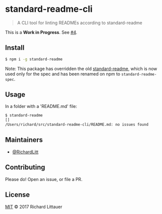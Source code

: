 # standard-readme-cli

> A CLI tool for linting READMEs according to standard-readme

This is a **Work in Progress**. See [#4](https://github.com/RichardLitt/standard-readme-cli/issues/4).

## Install

```sh
$ npm i -g standard-readme
```

Note: This package has overridden the old [standard-readme](https://github.com/RichardLitt/standard-readme), which is now used only for the spec and has been renamed on npm to `standard-readme-spec`.

## Usage

In a folder with a 'README.md' file:

```sh
$ standard-readme
[]
/Users/richard/src/standard-readme-cli/README.md: no issues found
```

## Maintainers

- [@RichardLitt](https://github.com/RichardLitt)

## Contributing

Please do! Open an issue, or file a PR.

## License

[MIT](LICENSE) © 2017 Richard Littauer
